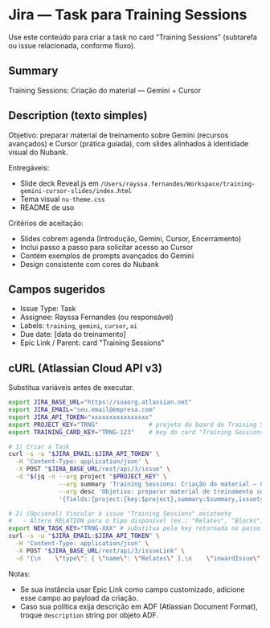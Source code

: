 # Jira — Task para Training Sessions

Use este conteúdo para criar a task no card "Training Sessions" (subtarefa ou issue relacionada, conforme fluxo).

## Summary

Training Sessions: Criação do material — Gemini + Cursor

## Description (texto simples)

Objetivo: preparar material de treinamento sobre Gemini (recursos avançados) e Cursor (prática guiada), com slides alinhados à identidade visual do Nubank.

Entregáveis:
- Slide deck Reveal.js em `/Users/rayssa.fernandes/Workspace/training-gemini-cursor-slides/index.html`
- Tema visual `nu-theme.css`
- README de uso

Critérios de aceitação:
- Slides cobrem agenda (Introdução, Gemini, Cursor, Encerramento)
- Inclui passo a passo para solicitar acesso ao Cursor
- Contém exemplos de prompts avançados do Gemini
- Design consistente com cores do Nubank

## Campos sugeridos

- Issue Type: Task
- Assignee: Rayssa Fernandes (ou responsável)
- Labels: `training`, `gemini`, `cursor`, `ai`
- Due date: [data do treinamento]
- Epic Link / Parent: card "Training Sessions"

## cURL (Atlassian Cloud API v3)

Substitua variáveis antes de executar.

```bash
export JIRA_BASE_URL="https://suaorg.atlassian.net"
export JIRA_EMAIL="seu.email@empresa.com"
export JIRA_API_TOKEN="xxxxxxxxxxxxxxxx"
export PROJECT_KEY="TRNG"              # projeto do board de Training Sessions
export TRAINING_CARD_KEY="TRNG-123"    # key do card "Training Sessions" (se for parent/link)

# 1) Criar a Task
curl -s -u "$JIRA_EMAIL:$JIRA_API_TOKEN" \
  -H 'Content-Type: application/json' \
  -X POST "$JIRA_BASE_URL/rest/api/3/issue" \
  -d "$(jq -n --arg project "$PROJECT_KEY" \
              --arg summary 'Training Sessions: Criação do material — Gemini + Cursor' \
              --arg desc 'Objetivo: preparar material de treinamento sobre Gemini (recursos avançados) e Cursor (prática guiada), com slides alinhados à identidade visual do Nubank.\n\nEntregáveis:\n- Slide deck Reveal.js em /Users/rayssa.fernandes/Workspace/training-gemini-cursor-slides/index.html\n- Tema visual nu-theme.css\n- README de uso\n\nCritérios de aceitação:\n- Slides cobrem agenda (Introdução, Gemini, Cursor, Encerramento)\n- Inclui passo a passo para solicitar acesso ao Cursor\n- Contém exemplos de prompts avançados do Gemini\n- Design consistente com cores do Nubank' \
              '{fields:{project:{key:$project},summary:$summary,issuetype:{name:"Task"},description:$desc}}')"

# 2) (Opcional) Vincular à issue "Training Sessions" existente
#   - Altere RELATION para o tipo disponível (ex.: "Relates", "Blocks")
export NEW_TASK_KEY="TRNG-XXX" # substitua pela key retornada no passo anterior
curl -s -u "$JIRA_EMAIL:$JIRA_API_TOKEN" \
  -H 'Content-Type: application/json' \
  -X POST "$JIRA_BASE_URL/rest/api/3/issueLink" \
  -d "{\n    \"type\": { \"name\": \"Relates\" },\n    \"inwardIssue\": { \"key\": \"$TRAINING_CARD_KEY\" },\n    \"outwardIssue\": { \"key\": \"$NEW_TASK_KEY\" }\n  }"
```

Notas:
- Se sua instância usar Epic Link como campo customizado, adicione esse campo ao payload da criação.
- Caso sua política exija descrição em ADF (Atlassian Document Format), troque `description` string por objeto ADF.
